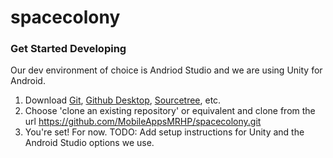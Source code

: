 # spacecolony



### Get Started Developing
Our dev environment of choice is Andriod Studio and we are using Unity for Android.

1. Download [Git](https://git-scm.com/downloads), [Github Desktop](https://desktop.github.com/), [Sourcetree](https://www.sourcetreeapp.com/), etc.
2. Choose 'clone an existing repository' or equivalent and clone from the url https://github.com/MobileAppsMRHP/spacecolony.git
3. You're set! For now. TODO: Add setup instructions for Unity and the Android Studio options we use.
